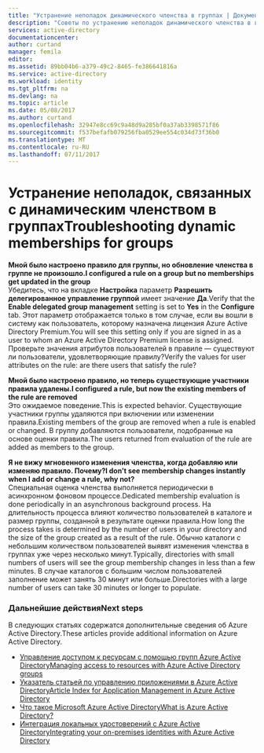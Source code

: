```yaml
---
title: "Устранение неполадок динамического членства в группах | Документация Майкрософт"
description: "Советы по устранению неполадок динамического членства в группах в Azure AD."
services: active-directory
documentationcenter: 
author: curtand
manager: femila
editor: 
ms.assetid: 89bb04b6-a379-49c2-8465-fe386641816a
ms.service: active-directory
ms.workload: identity
ms.tgt_pltfrm: na
ms.devlang: na
ms.topic: article
ms.date: 05/08/2017
ms.author: curtand
ms.openlocfilehash: 32947e8cc69c9a48d9a285bf0a37ab3398571f86
ms.sourcegitcommit: f537befafb079256fba0529ee554c034d73f36b0
ms.translationtype: MT
ms.contentlocale: ru-RU
ms.lasthandoff: 07/11/2017
---
```

# <a name="troubleshooting-dynamic-memberships-for-groups"></a><span data-ttu-id="78f50-103">Устранение неполадок, связанных с динамическим членством в группах</span><span class="sxs-lookup"><span data-stu-id="78f50-103">Troubleshooting dynamic memberships for groups</span></span>
<span data-ttu-id="78f50-104">**Мной было настроено правило для группы, но обновление членства в группе не произошло.**</span><span class="sxs-lookup"><span data-stu-id="78f50-104">**I configured a rule on a group but no memberships get updated in the group**</span></span><br/><span data-ttu-id="78f50-105">Убедитесь, что на вкладке **Настройка** параметр **Разрешить делегированное управление группой** имеет значение **Да**.</span><span class="sxs-lookup"><span data-stu-id="78f50-105">Verify that the **Enable delegated group management** setting is set to **Yes** in the **Configure** tab.</span></span> <span data-ttu-id="78f50-106">Этот параметр отображается только в том случае, если вы вошли в систему как пользователь, которому назначена лицензия Azure Active Directory Premium.</span><span class="sxs-lookup"><span data-stu-id="78f50-106">You will see this setting only if you are signed in as a user to whom an Azure Active Directory Premium license is assigned.</span></span> <span data-ttu-id="78f50-107">Проверьте значения атрибутов пользователей в правиле — существуют ли пользователи, удовлетворяющие правилу?</span><span class="sxs-lookup"><span data-stu-id="78f50-107">Verify the values for user attributes on the rule: are there users that satisfy the rule?</span></span>

<span data-ttu-id="78f50-108">**Мной было настроено правило, но теперь существующие участники правила удалены.**</span><span class="sxs-lookup"><span data-stu-id="78f50-108">**I configured a rule, but now the existing members of the rule are removed**</span></span><br/><span data-ttu-id="78f50-109">Это ожидаемое поведение.</span><span class="sxs-lookup"><span data-stu-id="78f50-109">This is expected behavior.</span></span> <span data-ttu-id="78f50-110">Существующие участники группы удаляются при включении или изменении правила.</span><span class="sxs-lookup"><span data-stu-id="78f50-110">Existing members of the group are removed when a rule is enabled or changed.</span></span> <span data-ttu-id="78f50-111">В группу добавляются пользователи, подобранные на основе оценки правила.</span><span class="sxs-lookup"><span data-stu-id="78f50-111">The users returned from evaluation of the rule are added as members to the group.</span></span>     

<span data-ttu-id="78f50-112">**Я не вижу мгновенного изменения членства, когда добавляю или изменяю правило. Почему?**</span><span class="sxs-lookup"><span data-stu-id="78f50-112">**I don’t see membership changes instantly when I add or change a rule, why not?**</span></span><br/><span data-ttu-id="78f50-113">Специальная оценка членства выполняется периодически в асинхронном фоновом процессе.</span><span class="sxs-lookup"><span data-stu-id="78f50-113">Dedicated membership evaluation is done periodically in an asynchronous background process.</span></span> <span data-ttu-id="78f50-114">На длительность процесса влияют количество пользователей в каталоге и размер группы, созданной в результате оценки правила.</span><span class="sxs-lookup"><span data-stu-id="78f50-114">How long the process takes is determined by the number of users in your directory and the size of the group created as a result of the rule.</span></span> <span data-ttu-id="78f50-115">Обычно каталоги с небольшим количеством пользователей выявят изменения членства в группах уже через несколько минут.</span><span class="sxs-lookup"><span data-stu-id="78f50-115">Typically, directories with small numbers of users will see the group membership changes in less than a few minutes.</span></span> <span data-ttu-id="78f50-116">В случае каталогов с большим числом пользователей заполнение может занять 30 минут или больше.</span><span class="sxs-lookup"><span data-stu-id="78f50-116">Directories with a large number of users can take 30 minutes or longer to populate.</span></span>

### <a name="next-steps"></a><span data-ttu-id="78f50-117">Дальнейшие действия</span><span class="sxs-lookup"><span data-stu-id="78f50-117">Next steps</span></span>
<span data-ttu-id="78f50-118">В следующих статьях содержатся дополнительные сведения об Azure Active Directory.</span><span class="sxs-lookup"><span data-stu-id="78f50-118">These articles provide additional information on Azure Active Directory.</span></span>

* [<span data-ttu-id="78f50-119">Управление доступом к ресурсам с помощью групп Azure Active Directory</span><span class="sxs-lookup"><span data-stu-id="78f50-119">Managing access to resources with Azure Active Directory groups</span></span>](active-directory-manage-groups.md)
* [<span data-ttu-id="78f50-120">Указатель статьей по управлению приложениями в Azure Active Directory</span><span class="sxs-lookup"><span data-stu-id="78f50-120">Article Index for Application Management in Azure Active Directory</span></span>](active-directory-apps-index.md)
* [<span data-ttu-id="78f50-121">Что такое Microsoft Azure Active Directory</span><span class="sxs-lookup"><span data-stu-id="78f50-121">What is Azure Active Directory?</span></span>](active-directory-whatis.md)
* [<span data-ttu-id="78f50-122">Интеграция локальных удостоверений с Azure Active Directory</span><span class="sxs-lookup"><span data-stu-id="78f50-122">Integrating your on-premises identities with Azure Active Directory</span></span>](active-directory-aadconnect.md)
